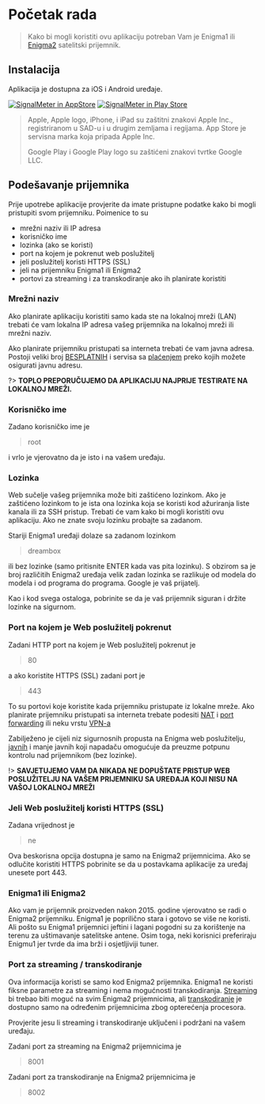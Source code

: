 # Početak rada

> Kako bi mogli koristiti ovu aplikaciju potreban Vam je Enigma1 ili [Enigma2](https://kodi.wiki/view/Enigma2) satelitski prijemnik.



## Instalacija
Aplikacija je dostupna za iOS i Android uređaje.

[![SignalMeter in AppStore](https://raw.githubusercontent.com/shaxxx/Signalmeter2/master/docs/appstore.png)](https://apps.apple.com/us/app/enigma-signal-meter/id1479557163?l=hr&ls=1)
[![SignalMeter in Play Store](https://raw.githubusercontent.com/shaxxx/Signalmeter2/master/docs/play.png)](https://play.google.com/store/apps/details?id=com.krkadoni.app.signalmeter)

>  Apple, Apple logo, iPhone, i iPad su zaštitni znakovi Apple Inc., registriranom u SAD-u i u drugim zemljama i regijama. App Store je servisna marka koja pripada Apple Inc. 
>  
> Google Play i Google Play logo su zaštićeni znakovi tvrtke Google LLC.

## Podešavanje prijemnika
Prije upotrebe aplikacije provjerite da imate pristupne podatke kako bi mogli pristupiti svom prijemniku. Poimenice to su

- mrežni naziv ili IP adresa
- korisničko ime
- lozinka (ako se koristi)
- port na kojem je pokrenut web poslužitelj
- jeli poslužitelj koristi HTTPS (SSL)
- jeli na prijemniku Enigma1 ili Enigma2
- portovi za streaming i za transkodiranje ako ih planirate koristiti

### Mrežni naziv
Ako planirate aplikaciju koristiti samo kada ste na lokalnoj mreži (LAN) trebati će vam lokalna IP adresa vašeg prijemnika na lokalnoj mreži ili mrežni naziv.

Ako planirate prijemniku pristupati sa interneta trebati će vam javna adresa. Postoji veliki broj [BESPLATNIH](http://freedns.afraid.org/) i servisa sa [plaćenjem](https://www.noip.com/) preko kojih možete osigurati javnu adresu. 

?> **TOPLO PREPORUČUJEMO DA APLIKACIJU NAJPRIJE TESTIRATE NA LOKALNOJ MREŽI.**

### Korisničko ime

Zadano korisničko ime je
> root

i vrlo je vjerovatno da je isto i na vašem uređaju.

### Lozinka
Web sučelje vašeg prijemnika može biti zaštićeno lozinkom. Ako je zaštićeno lozinkom to je ista ona lozinka koja se koristi kod ažuriranja liste kanala ili za SSH pristup. Trebati će vam kako bi mogli koristiti ovu aplikaciju. Ako ne znate svoju lozinku probajte sa zadanom.

Stariji Enigma1 uređaji dolaze sa zadanom lozinkom
> dreambox

ili bez lozinke (samo pritisnite ENTER kada vas pita lozinku).
S obzirom sa je broj različitih Enigma2 uređaja velik zadan lozinka se razlikuje od modela do modela i od programa do programa. Google je vaš prijatelj.

Kao i kod svega ostaloga, pobrinite se da je vaš prijemnik siguran i držite lozinke na sigurnom.

### Port na kojem je Web poslužitelj pokrenut

Zadani HTTP port  na kojem je Web poslužitelj pokrenut je
> 80

a ako koristite HTTPS (SSL) zadani port je
> 443

To su portovi koje koristite kada prijemniku pristupate iz lokalne mreže. Ako planirate prijemniku pristupati sa interneta trebate podesiti [NAT](https://en.wikipedia.org/wiki/Network_address_translation) i [port forwarding](https://en.wikipedia.org/wiki/Port_forwarding) ili neku vrstu [VPN-a](https://en.wikipedia.org/wiki/Virtual_private_network)

Zabilježeno je cijeli niz sigurnosnih propusta na Enigma web poslužitelju, [javnih](https://www.cvedetails.com/vulnerability-list/vendor_id-16623/product_id-38482/Openwebif-Project-Openwebif.html) i manje javnih koji napadaču omogućuje da preuzme potpunu kontrolu nad prijemnikom (bez lozinke).

!> **SAVJETUJEMO VAM DA NIKADA NE DOPUŠTATE PRISTUP WEB POSLUŽITELJU NA VAŠEM PRIJEMNIKU SA UREĐAJA KOJI NISU NA VAŠOJ LOKALNOJ MREŽI**

### Jeli Web poslužitelj koristi HTTPS (SSL)

Zadana vrijednost je
> ne

Ova beskorisna opcija dostupna je samo na Enigma2 prijemnicima. Ako se odlučite koristiti HTTPS pobrinite se da u postavkama aplikacije za uređaj unesete port 443. 


### Enigma1 ili Enigma2

Ako vam je prijemnik proizveden nakon 2015. godine vjerovatno se radi o Enigma2 prijemniku. Enigma1 je poprilično stara i gotovo se više ne koristi. Ali pošto su Enigma1 prijemnici jeftini i lagani pogodni su za korištenje na terenu za uštimavanje satelitske antene. Osim toga, neki korisnici preferiraju Enigmu1 jer tvrde da ima brži i osjetljiviji tuner.

### Port za streaming / transkodiranje

Ova informacija koristi se samo kod Enigma2 prijemnika. Enigma1 ne koristi fiksne parametre za streaming i nema mogućnosti transkodiranja. [Streaming](https://en.wikipedia.org/wiki/Streaming_media) bi trebao biti moguć na svim Enigma2 prijemnicima, ali [transkodiranje](https://en.wikipedia.org/wiki/Transcoding) je dostupno samo na određenim prijemnicima zbog opterećenja procesora.

Provjerite jesu li streaming i transkodiranje uključeni i podržani na vašem uređaju.

Zadani port za streaming na Enigma2 prijemnicima je
> 8001

Zadani port za transkodiranje na Enigma2 prijemnicima je
>8002



